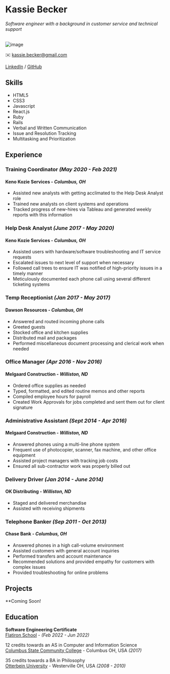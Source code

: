 # Kassie Becker

_Software engineer with a background in customer service and technical support_<br><br>

![image](https://user-images.githubusercontent.com/17421693/163753735-fac3b52f-2153-44dc-b2ad-e8ce0a23173f.png)

✉️ kassie.becker@gmail.com

[LinkedIn](https://www.linkedin.com/in/kassaundra-becker/) / [GitHub](https://github.com/KaiserKassie)

## Skills

  - HTML5
  - CSS3
  - Javascript
  - React.js
  - Ruby
  - Rails
  - Verbal and Written Communication
  - Issue and Resolution Tracking
  - Multitasking and Prioritization

## Experience

### **Training Coordinator**  _(May 2020 - Feb 2021)_
#### Keno Kozie Services - _Columbus, OH_
  - Assisted new analysts with getting acclimated to the Help Desk Analyst role
  - Trained new analysts on client systems and operations
  - Tracked progress of new-hires via Tableau and generated weekly reports with this information
  
### Help Desk Analyst _(June 2017 - May 2020)_
#### Keno Kozie Services - _Columbus, OH_
  - Assisted users with hardware/software troubleshooting and IT service requests
  - Escalated issues to next level of support when necessary
  - Followed call trees to ensure IT was notified of high-priority issues in a timely manner
  - Meticulously documented each phone call using several different ticketing systems
  
### Temp Receptionist _(Jan 2017 - May 2017)_
#### Dawson Resources - _Columbus, OH_
  - Answered and routed incoming phone calls
  - Greeted guests
  - Stocked office and kitchen supplies
  - Distributed mail and packages
  - Performed miscellaneous document processing and clerical work when needed
  
### Office Manager _(Apr 2016 - Nov 2016)_
#### Melgaard Construction - _Williston, ND_
  - Ordered office supplies as needed
  - Typed, formatted, and edited routine memos and other reports
  - Compiled employee hours for payroll
  - Created Work Approvals for jobs completed and sent them out for client signature
  
### Administrative Assistant _(Sept 2014 - Apr 2016)_
#### Melgaard Construction - _Williston, ND_
  - Answered phones using a multi-line phone system
  - Frequent use of photocopier, scanner, fax machine, and other office equipment
  - Assisted project managers with tracking job costs
  - Ensured all sub-contractor work was properly billed out
  
### Delivery Driver _(Jan 2014 - June 2014)_
#### OK Distributing - _Williston, ND_
  - Staged and delivered merchandise
  - Assisted with receiving shipments
  
### Telephone Banker _(Sep 2011 - Oct 2013)_
#### Chase Bank - _Columbus, OH_
  - Answered phones in a high call-volume environment
  - Assisted customers with general account inquiries
  - Performed transfers and account maintenance
  - Recommended solutions and provided empathy for customers with complex issues
  - Provided troubleshooting for online problems

## Projects

**Coming Soon!

## Education

**Software Engineering Certificate**<br>
[Flatiron School](https://flatironschool.com/) - _(Feb 2022 - Jun 2022)_ <br>

12 credits towards an AS in Computer and Information Science<br>
[Columbus State Community College](https://www.cscc.edu/) - Columbus OH, USA _(2017)_

35 credits towards a BA in Philosophy<br>
[Otterbein University](https://www.otterbein.edu/) - Westerville OH, USA _(2008 - 2010)_
